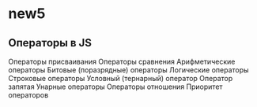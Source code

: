 # new5
## Операторы в JS

Операторы присваивания
Операторы сравнения
Арифметические операторы
Битовые (поразрядные) операторы
Логические операторы
Строковые операторы
Условный (тернарный) оператор
Оператор запятая
Унарные операторы
Операторы отношения
Приоритет операторов
